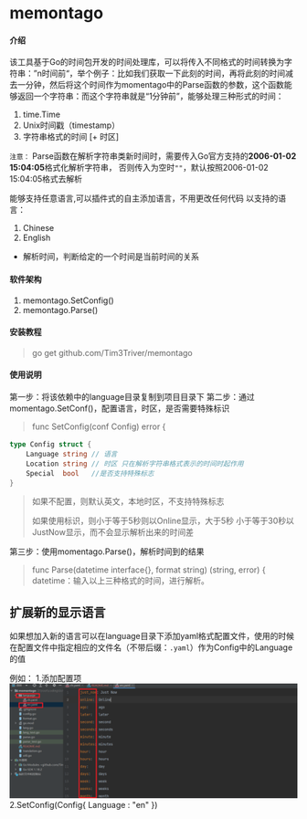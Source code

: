 # memontago

#### 介绍

该工具基于Go的时间包开发的时间处理库，可以将传入不同格式的时间转换为字符串：”n时间前“，举个例子：比如我们获取一下此刻的时间，再将此刻的时间减去一分钟，然后将这个时间作为momentago中的Parse函数的参数，这个函数能够返回一个字符串：而这个字符串就是“1分钟前”，能够处理三种形式的时间：
1. time.Time
2. Unix时间戳（timestamp）
3. 字符串格式的时间 [+ 时区]

`注意：` Parse函数在解析字符串类新时间时，需要传入Go官方支持的**2006-01-02 15:04:05**格式化解析字符串，
否则传入为空时`""`，默认按照2006-01-02 15:04:05格式去解析


能够支持任意语言,可以插件式的自主添加语言，不用更改任何代码
以支持的语言：
1. Chinese
2. English
- 解析时间，判断给定的一个时间是当前时间的关系

#### 软件架构
  1. memontago.SetConfig() 
  2. memontago.Parse()
#### 安装教程
> go get github.com/Tim3Triver/memontago

#### 使用说明
 第一步：将该依赖中的language目录复制到项目目录下
 第二步：通过momentago.SetConf()，配置语言，时区，是否需要特殊标识
>func SetConfig(conf Config) error {
```go
type Config struct {
	Language string // 语言
	Location string // 时区 只在解析字符串格式表示的时间时起作用
	Special  bool   //是否支持特殊标志
}
```
> 如果不配置，则默认英文，本地时区，不支持特殊标志
> 
> 如果使用标识，则小于等于5秒则以Online显示，大于5秒 小于等于30秒以JustNow显示，而不会显示解析出来的时间差
>

第三步：使用momentago.Parse()，解析时间到的结果
> func Parse(datetime interface{}, format string) (string, error) {
datetime：输入以上三种格式的时间，进行解析。
## 扩展新的显示语言
 如果想加入新的语言可以在language目录下添加yaml格式配置文件，使用的时候在配置文件中指定相应的文件名（不带后缀：`.yaml`）作为Config中的Language的值

例如：
1.添加配置项 
![img.png](img.png)
2.SetConfig(Config{ Language : "en" }) 